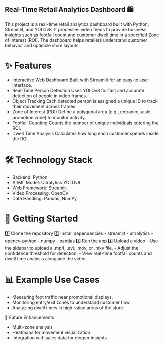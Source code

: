 ## Real-Time Retail Analytics Dashboard 🛍️

This project is a real-time retail analytics dashboard built with Python, Streamlit, and YOLOv8.
It processes video feeds to provide business insights such as footfall count and customer dwell time in a specified Zone of Interest (ROI).
The dashboard helps retailers understand customer behavior and optimize store layouts.

# ✨ Features
- Interactive Web Dashboard
    Built with Streamlit for an easy-to-use interface.
- Real-Time Person Detection
    Uses YOLOv8 for fast and accurate detection of people in video frames.
- Object Tracking
    Each detected person is assigned a unique ID to track their movement across frames.
- Zone of Interest (ROI)
    Define a polygonal area (e.g., entrance, aisle, promotion zone) to monitor activity.
- Footfall Counting
    Counts the number of unique individuals entering the ROI.
- Dwell Time Analysis
    Calculates how long each customer spends inside the ROI.

# 🛠️ Technology Stack
- Backend: Python
- AI/ML Model: Ultralytics YOLOv8
- Web Framework: Streamlit
- Video Processing: OpenCV
- Data Handling: Pandas, NumPy

# 🚀 Getting Started
1️⃣ Clone the repository
2️⃣ Install dependencies
    - streamlit
    - ultralytics
    - opencv-python
    - numpy
    - pandas
3️⃣ Run the app
4️⃣ Upload a video
    - Use the sidebar to upload a .mp4, .avi, .mov, or .mkv file.
    - Adjust the confidence threshold for detection.
    - View real-time footfall counts and dwell time analysis alongside the video.

# 📊 Example Use Cases
- Measuring foot traffic near promotional displays.
- Monitoring entry/exit zones to understand customer flow.
- Analyzing dwell times in high-value areas of the store.

🔮 Future Enhancements
- Multi-zone analysis
- Heatmaps for movement visualization
- Integration with sales data for deeper insights